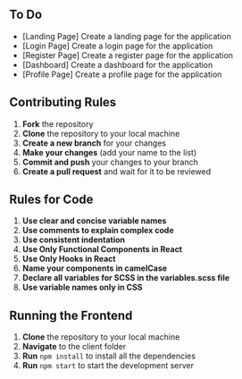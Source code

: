 ## To Do

- [Landing Page] Create a landing page for the application
- [Login Page] Create a login page for the application
- [Register Page] Create a register page for the application
- [Dashboard] Create a dashboard for the application
- [Profile Page] Create a profile page for the application


## Contributing Rules

1. **Fork** the repository
2. **Clone** the repository to your local machine
3. **Create a new branch** for your changes
4. **Make your changes** (add your name to the list)
5. **Commit and push** your changes to your branch
6. **Create a pull request** and wait for it to be reviewed

## Rules for Code

1. **Use clear and concise variable names**
2. **Use comments to explain complex code**
3. **Use consistent indentation**
4. **Use Only Functional Components in React**
5. **Use Only Hooks in React**
6. **Name your components in camelCase**
7. **Declare all variables for SCSS in the variables.scss file**
8. **Use variable names only in CSS**

## Running the Frontend

1. **Clone** the repository to your local machine
2. **Navigate** to the client folder
3. **Run** `npm install` to install all the dependencies
4. **Run** `npm start` to start the development server
